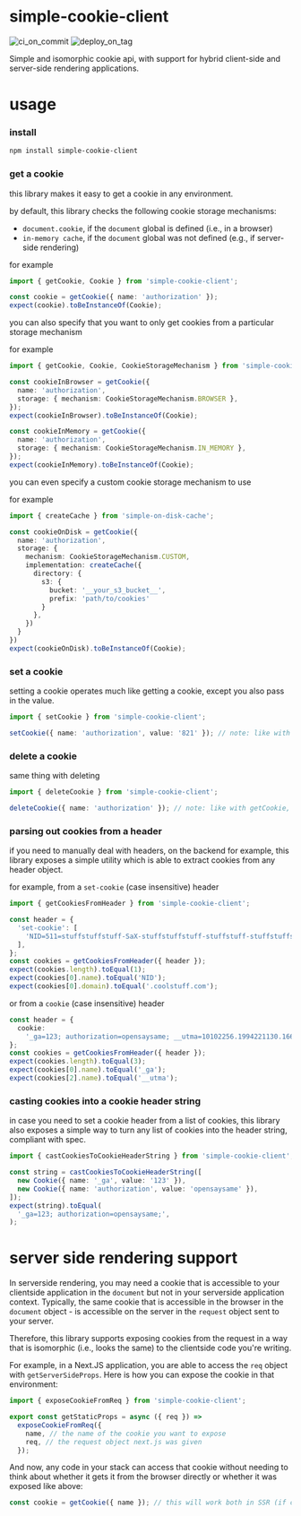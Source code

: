 # simple-cookie-client

![ci_on_commit](https://github.com/ehmpathy/simple-cookie-client/workflows/ci_on_commit/badge.svg)
![deploy_on_tag](https://github.com/ehmpathy/simple-cookie-client/workflows/deploy_on_tag/badge.svg)

Simple and isomorphic cookie api, with support for hybrid client-side and server-side rendering applications.

# usage

### install

```sh
npm install simple-cookie-client
```

### get a cookie

this library makes it easy to get a cookie in any environment.

by default, this library checks the following cookie storage mechanisms:
- `document.cookie`, if the `document` global is defined (i.e., in a browser)
- `in-memory cache`, if the `document` global was not defined (e.g., if server-side rendering)

for example
```ts
import { getCookie, Cookie } from 'simple-cookie-client';

const cookie = getCookie({ name: 'authorization' });
expect(cookie).toBeInstanceOf(Cookie);
```

you can also specify that you want to only get cookies from a particular storage mechanism

for example
```ts
import { getCookie, Cookie, CookieStorageMechanism } from 'simple-cookie-client';

const cookieInBrowser = getCookie({
  name: 'authorization',
  storage: { mechanism: CookieStorageMechanism.BROWSER },
});
expect(cookieInBrowser).toBeInstanceOf(Cookie);

const cookieInMemory = getCookie({
  name: 'authorization',
  storage: { mechanism: CookieStorageMechanism.IN_MEMORY },
});
expect(cookieInMemory).toBeInstanceOf(Cookie);
```

you can even specify a custom cookie storage mechanism to use

for example
```ts
import { createCache } from 'simple-on-disk-cache';

const cookieOnDisk = getCookie({
  name: 'authorization',
  storage: {
    mechanism: CookieStorageMechanism.CUSTOM,
    implementation: createCache({
      directory: {
        s3: {
          bucket: '__your_s3_bucket__',
          prefix: 'path/to/cookies'
        }
      },
    })
  }
})
expect(cookieOnDisk).toBeInstanceOf(Cookie);
```

### set a cookie

setting a cookie operates much like getting a cookie, except you also pass in the value.

```ts
import { setCookie } from 'simple-cookie-client';

setCookie({ name: 'authorization', value: '821' }); // note: like with getCookie, you may choose which storage mechanism to use
```

### delete a cookie

same thing with deleting

```ts
import { deleteCookie } from 'simple-cookie-client';

deleteCookie({ name: 'authorization' }); // note: like with getCookie, you may choose which storage mechanism to use
```

### parsing out cookies from a header

if you need to manually deal with headers, on the backend for example, this library exposes a simple utility which is able to extract cookies from any header object.

for example, from a `set-cookie` (case insensitive) header
```ts
import { getCookiesFromHeader } from 'simple-cookie-client';

const header = {
  'set-cookie': [
    'NID=511=stuffstuffstuff-SaX-stuffstuffstuff-stuffstuff-stuffstuffstuff; expires=Thu, 06-Apr-2023 14:37:50 GMT; path=/; domain=.coolstuff.com; HttpOnly',
  ],
};
const cookies = getCookiesFromHeader({ header });
expect(cookies.length).toEqual(1);
expect(cookies[0].name).toEqual('NID');
expect(cookies[0].domain).toEqual('.coolstuff.com');
```

or from a `cookie` (case insensitive) header

```ts
const header = {
  cookie:
    '_ga=123; authorization=opensaysame; __utma=10102256.1994221130.1664978497.1664978497.1664978497.1',
};
const cookies = getCookiesFromHeader({ header });
expect(cookies.length).toEqual(3);
expect(cookies[0].name).toEqual('_ga');
expect(cookies[2].name).toEqual('__utma');
```

### casting cookies into a cookie header string

in case you need to set a cookie header from a list of cookies, this library also exposes a simple way to turn any list of cookies into the header string, compliant with spec.

```ts
import { castCookiesToCookieHeaderString } from 'simple-cookie-client';

const string = castCookiesToCookieHeaderString([
  new Cookie({ name: '_ga', value: '123' }),
  new Cookie({ name: 'authorization', value: 'opensaysame' }),
]);
expect(string).toEqual(
  '_ga=123; authorization=opensaysame;',
);
```

# server side rendering support

In serverside rendering, you may need a cookie that is accessible to your clientside application in the `document` but not in your serverside application context. Typically, the same cookie that is accessible in the browser in the `document` object - is accessible on the server in the `request` object sent to your server.

Therefore, this library supports exposing cookies from the request in a way that is isomorphic (i.e., looks the same) to the clientside code you're writing.

For example, in a Next.JS application, you are able to access the `req` object with `getServerSideProps`. Here is how you can expose the cookie in that environment:

```ts
import { exposeCookieFromReq } from 'simple-cookie-client';

export const getStaticProps = async ({ req }) =>
  exposeCookieFromReq({
    name, // the name of the cookie you want to expose
    req, // the request object next.js was given
  });
```

And now, any code in your stack can access that cookie without needing to think about whether it gets it from the browser directly or whether it was exposed like above:

```ts
const cookie = getCookie({ name }); // this will work both in SSR (if cookie was exposed from req) as well as browser (where cookie is in `document` api)
```
